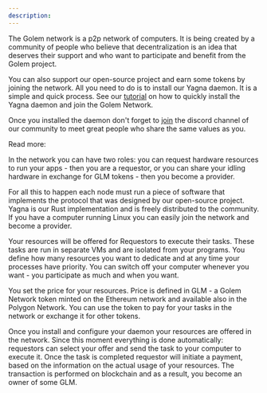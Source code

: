 ```yaml
---
description: 
---
```


The Golem network is a p2p network of computers. It is being created by a community of people who believe that decentralization is an idea that deserves their support and who want to participate and benefit from the Golem project.

You can also support our open-source project and earn some tokens by joining the network. All you need to do is to install our Yagna daemon. It is a simple and quick process. See our [tutorial](/docs/providers/provider-installation) on how to quickly install the Yagna daemon and join the Golem Network.

Once you installed the daemon don't forget to [join](https://chat.golem.network/) the discord channel of our community to meet great people who share the same values as you.

Read more:

In the network you can have two roles: you can request hardware resources to run your apps - then you are a requestor, or you can share your idling hardware in exchange for GLM tokens - then you become a provider.

For all this to happen each node must run a piece of software that implements the protocol that was designed by our open-source project. Yagna is our Rust implementation and is freely distributed to the community. If you have a computer running Linux you can easily join the network and become a provider.

Your resources will be offered for Requestors to execute their tasks. These tasks are run in separate VMs and are isolated from your programs. You define how many resources you want to dedicate and at any time your processes have priority. You can switch off your computer whenever you want - you participate as much and when you want.

You set the price for your resources. Price is defined in GLM - a Golem Network token minted on the Ethereum network and available also in the Polygon Network. You can use the token to pay for your tasks in the network or exchange it for other tokens.

Once you install and configure your daemon your resources are offered in the network. Since this moment everything is done automatically: requestors can select your offer and send the task to your computer to execute it. Once the task is completed requestor will initiate a payment, based on the information on the actual usage of your resources. The transaction is performed on blockchain and as a result, you become an owner of some GLM.  

